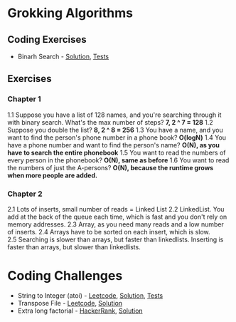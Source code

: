 # Grokking Algorithms

## Coding Exercises
* Binarh Search - [Solution](./src/main/java/com/bdb/algorithms/BinarySearch.java), [Tests](./src/test/java/com/bdb/algorithms/BinarySearchTest.java)

## Exercises
### Chapter 1
1.1 Suppose you have a list of 128 names, and you're searching through it with binary search.  What's the max number of steps? **7, 2 ^ 7 = 128**
1.2 Suppose you double the list?  **8, 2 ^ 8 = 256**
1.3 You have a name, and you want to find the person's phone number in a phone book?  **O(logN)**
1.4 You have a phone number and want to find the person's name?  **O(N), as you have to search the entire phonebook**
1.5 You want to read the numbers of every person in the phonebook? **O(N), same as before**
1.6 You want to read the numbers of just the A-persons? **O(N), because the runtime grows when more people are added.**

### Chapter 2
2.1 Lots of inserts, small number of reads = Linked List
2.2 LinkedList.  You add at the back of the queue each time, which is fast and you don't rely on memory addresses.
2.3 Array, as you need many reads and a low number of inserts.
2.4 Arrays have to be sorted on each insert, which is slow.  
2.5 Searching is slower than arrays, but faster than linkedlists.  Inserting is faster than arrays, but slower than linkedlists.  

# Coding Challenges

* String to Integer (atoi) - [Leetcode](https://leetcode.com/problems/string-to-integer-atoi/), [Solution](./src/main/java/com/bdb/challenges/Atoi.java), [Tests](./src/test/java/com/bdb/challenges/AtoiTests.java)
* Transpose File - [Leetcode](https://leetcode.com/problems/transpose-file/), [Solution](./src/main/java/com/bdb/challenges/TransposeFile.java)
* Extra long factorial - [HackerRank](https://www.hackerrank.com/challenges/extra-long-factorials/problem), [Solution](./src/main/java/com/bdb/challenges/ExtraLongFactorial.javaw)
